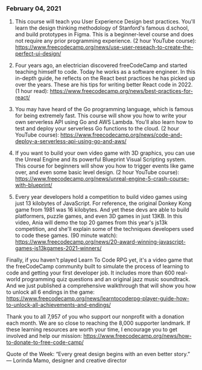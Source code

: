 ### February 04, 2021

1. This course will teach you User Experience Design best practices. You'll learn the design thinking methodology of Stanford's famous d.school, and build prototypes in Figma. This is a beginner-level course and does not require any prior programming experience. (2 hour YouTube course): https://www.freecodecamp.org/news/use-user-reseach-to-create-the-perfect-ui-design/

2. Four years ago, an electrician discovered freeCodeCamp and started teaching himself to code. Today he works as a software engineer. In this in-depth guide, he reflects on the React best practices he has picked up over the years. These are his tips for writing better React code in 2022. (1 hour read): https://www.freecodecamp.org/news/best-practices-for-react/

3. You may have heard of the Go programming language, which is famous for being extremely fast. This course will show you how to write your own serverless API using Go and AWS Lambda. You'll also learn how to test and deploy your serverless Go functions to the cloud. (2 hour YouTube course): https://www.freecodecamp.org/news/code-and-deploy-a-serverless-api-using-go-and-aws/

4. If you want to build your own video game with 3D graphics, you can use the Unreal Engine and its powerful Blueprint Visual Scripting system. This course for beginners will show you how to trigger events like game over, and even some basic level design. (2 hour YouTube course): https://www.freecodecamp.org/news/unreal-engine-5-crash-course-with-blueprint/

5. Every year developers hold a competition to build video games using just 13 kilobytes of JavaScript. For reference, the original Donkey Kong game from 1981 was 16 kilobytes. And yet these devs are able to build platformers, puzzle games, and even 3D games in just 13KB. In this video, Ania will demo the top 20 games from this year's js13k competition, and she'll explain some of the techniques developers used to code these games. (90 minute watch): https://www.freecodecamp.org/news/20-award-winning-javascript-games-js13kgames-2021-winners/

Finally, if you haven't played Learn To Code RPG yet, it's a video game that the freeCodeCamp community built to simulate the process of learning to code and getting your first developer job. It includes more than 600 real-world programming quiz questions and an original jazz music soundtrack. And we just published a comprehensive walkthrough that will show you how to unlock all 6 endings in the game: https://www.freecodecamp.org/news/learntocoderpg-player-guide-how-to-unlock-all-achievements-and-endings/

Thank you to all 7,957 of you who support our nonprofit with a donation each month. We are so close to reaching the 8,000 supporter landmark. If these learning resources are worth your time, I encourage you to get involved and help our mission: https://www.freecodecamp.org/news/how-to-donate-to-free-code-camp/

Quote of the Week: “Every great design begins with an even better story.” — Lorinda Mamo, designer and creative director
